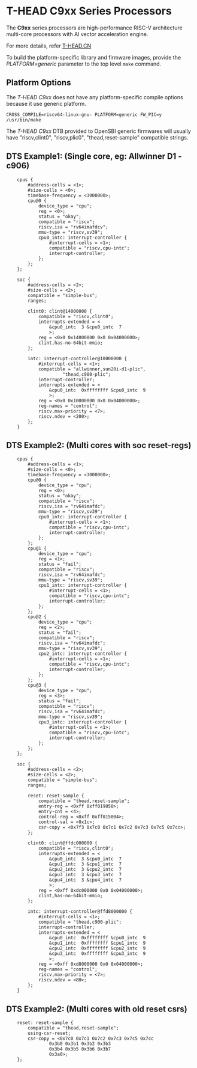 T-HEAD C9xx Series Processors
=============================

The **C9xx** series processors are high-performance RISC-V architecture
multi-core processors with AI vector acceleration engine.

For more details, refer [T-HEAD.CN](https://www.t-head.cn/)

To build the platform-specific library and firmware images, provide the
*PLATFORM=generic* parameter to the top level `make` command.

Platform Options
----------------

The *T-HEAD C9xx* does not have any platform-specific compile options
because it use generic platform.

```
CROSS_COMPILE=riscv64-linux-gnu- PLATFORM=generic FW_PIC=y /usr/bin/make
```

The *T-HEAD C9xx* DTB provided to OpenSBI generic firmwares will usually have
"riscv,clint0", "riscv,plic0", "thead,reset-sample" compatible strings.

DTS Example1: (Single core, eg: Allwinner D1 - c906)
----------------------------------------------------

```
	cpus {
		#address-cells = <1>;
		#size-cells = <0>;
		timebase-frequency = <3000000>;
		cpu@0 {
			device_type = "cpu";
			reg = <0>;
			status = "okay";
			compatible = "riscv";
			riscv,isa = "rv64imafdcv";
			mmu-type = "riscv,sv39";
			cpu0_intc: interrupt-controller {
				#interrupt-cells = <1>;
				compatible = "riscv,cpu-intc";
				interrupt-controller;
			};
		};
	};

	soc {
		#address-cells = <2>;
		#size-cells = <2>;
		compatible = "simple-bus";
		ranges;

		clint0: clint@14000000 {
			compatible = "riscv,clint0";
			interrupts-extended = <
				&cpu0_intc  3 &cpu0_intc  7
				>;
			reg = <0x0 0x14000000 0x0 0x04000000>;
			clint,has-no-64bit-mmio;
		};

		intc: interrupt-controller@10000000 {
			#interrupt-cells = <1>;
			compatible = "allwinner,sun20i-d1-plic",
				     "thead,c900-plic";
			interrupt-controller;
			interrupts-extended = <
				&cpu0_intc  0xffffffff &cpu0_intc  9
				>;
			reg = <0x0 0x10000000 0x0 0x04000000>;
			reg-names = "control";
			riscv,max-priority = <7>;
			riscv,ndev = <200>;
		};
	}
```

DTS Example2: (Multi cores with soc reset-regs)
-----------------------------------------------

```
	cpus {
		#address-cells = <1>;
		#size-cells = <0>;
		timebase-frequency = <3000000>;
		cpu@0 {
			device_type = "cpu";
			reg = <0>;
			status = "okay";
			compatible = "riscv";
			riscv,isa = "rv64imafdc";
			mmu-type = "riscv,sv39";
			cpu0_intc: interrupt-controller {
				#interrupt-cells = <1>;
				compatible = "riscv,cpu-intc";
				interrupt-controller;
			};
		};
		cpu@1 {
			device_type = "cpu";
			reg = <1>;
			status = "fail";
			compatible = "riscv";
			riscv,isa = "rv64imafdc";
			mmu-type = "riscv,sv39";
			cpu1_intc: interrupt-controller {
				#interrupt-cells = <1>;
				compatible = "riscv,cpu-intc";
				interrupt-controller;
			};
		};
		cpu@2 {
			device_type = "cpu";
			reg = <2>;
			status = "fail";
			compatible = "riscv";
			riscv,isa = "rv64imafdc";
			mmu-type = "riscv,sv39";
			cpu2_intc: interrupt-controller {
				#interrupt-cells = <1>;
				compatible = "riscv,cpu-intc";
				interrupt-controller;
			};
		};
		cpu@3 {
			device_type = "cpu";
			reg = <3>;
			status = "fail";
			compatible = "riscv";
			riscv,isa = "rv64imafdc";
			mmu-type = "riscv,sv39";
			cpu3_intc: interrupt-controller {
				#interrupt-cells = <1>;
				compatible = "riscv,cpu-intc";
				interrupt-controller;
			};
		};
	};

	soc {
		#address-cells = <2>;
		#size-cells = <2>;
		compatible = "simple-bus";
		ranges;

		reset: reset-sample {
			compatible = "thead,reset-sample";
			entry-reg = <0xff 0xff019050>;
			entry-cnt = <4>;
			control-reg = <0xff 0xff015004>;
			control-val = <0x1c>;
			csr-copy = <0x7f3 0x7c0 0x7c1 0x7c2 0x7c3 0x7c5 0x7cc>;
		};

		clint0: clint@ffdc000000 {
			compatible = "riscv,clint0";
			interrupts-extended = <
				&cpu0_intc  3 &cpu0_intc  7
				&cpu1_intc  3 &cpu1_intc  7
				&cpu2_intc  3 &cpu2_intc  7
				&cpu3_intc  3 &cpu3_intc  7
				&cpu4_intc  3 &cpu4_intc  7
				>;
			reg = <0xff 0xdc000000 0x0 0x04000000>;
			clint,has-no-64bit-mmio;
		};

		intc: interrupt-controller@ffd8000000 {
			#interrupt-cells = <1>;
			compatible = "thead,c900-plic";
			interrupt-controller;
			interrupts-extended = <
				&cpu0_intc  0xffffffff &cpu0_intc  9
				&cpu1_intc  0xffffffff &cpu1_intc  9
				&cpu2_intc  0xffffffff &cpu2_intc  9
				&cpu3_intc  0xffffffff &cpu3_intc  9
				>;
			reg = <0xff 0xd8000000 0x0 0x04000000>;
			reg-names = "control";
			riscv,max-priority = <7>;
			riscv,ndev = <80>;
		};
	}
```

DTS Example2: (Multi cores with old reset csrs)
-----------------------------------------------
```
	reset: reset-sample {
		compatible = "thead,reset-sample";
		using-csr-reset;
		csr-copy = <0x7c0 0x7c1 0x7c2 0x7c3 0x7c5 0x7cc
			    0x3b0 0x3b1 0x3b2 0x3b3
			    0x3b4 0x3b5 0x3b6 0x3b7
			    0x3a0>;
	};
```
